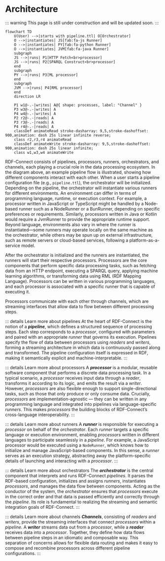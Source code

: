 # Architecture

::: warning
This page is still under construction and will be updated soon.
:::

```mermaid
flowchart TD
    U(User) -->|starts with pipeline.ttl| O[Orchestrator]
    O -->|instantiates| JS[fab:fa-js Runner]
    O -->|instantiates| PY[fab:fa-python Runner]
    O -->|instantiates| JVM[fab:fa-java Runner]
    subgraph  
    JS -->|runs| P1[HTTP Fetch<br>processor]
    JS -->|runs| P2[SPARQL Construct<br>processor]
    end
    subgraph  
    PY -->|runs| P3[ML processor]
    end
    subgraph  
    JVM -->|runs| P4[RML processor]
    end
    direction LR
    
    P1 w1@-.-|writes| A@{ shape: processes, label: "Channel" }
    P3 w3@-.-|writes| A
    P4 w4@-.-|writes| A
    P2 r2@-.-|reads| A
    P3 r3@-.-|reads| A
    P4 r4@-.-|reads| A
    classDef animateRead stroke-dasharray: 9,5,stroke-dashoffset: 900,animation: dash 25s linear infinite reverse;
    class r2,r3,r4 animateRead
    classDef animateWrite stroke-dasharray: 9,5,stroke-dashoffset: 900,animation: dash 25s linear infinite;
    class w1,w3,w4 animateWrite
```

RDF-Connect consists of pipelines, processors, runners, orchestrators, and channels, each playing a crucial role in the data processing ecosystem.
In the diagram above, an example pipeline flow is illustrated, showing how different components interact with each other.
When a user starts a pipeline configuration file (e.g., `pipeline.ttl`), the orchestrator will be initialized.
Depending on the pipeline, the orchestrator will instantiate various runners for different environments.
An environment can differ in terms of programming language, runtime, or execution context.
For example, a processor written in JavaScript or TypeScript might be handled by a Node-based runner such as a NodeRunner or a BunRunner, depending on specific preferences or requirements.
Similarly, processors written in Java or Kotlin would require a JvmRunner to provide the appropriate runtime support.
Beyond language, environments also vary in where the runner is instantiated—some runners may operate locally on the same machine as the orchestrator, while others may be spun up on external infrastructure, such as remote servers or cloud-based services, following a platform-as-a-service model.

After the orchestrator is initialized and the runners are instantiated, the runners will start their respective processors.
Processors are the core components that perform specific data processing tasks, such as fetching data from an HTTP endpoint, executing a SPARQL query, applying machine learning algorithms, or transforming data using RML (RDF Mapping Language).
Processors can be written in various programming languages, and each processor is associated with a specific runner that is capable of executing it.

Processors communicate with each other through channels, which are streaming interfaces that allow data to flow between different processing steps.


::: details Learn more about pipelines
At the heart of RDF-Connect is the notion of a ***pipeline***, which defines a structured sequence of processing steps.
Each step corresponds to a *processor*, configured with parameters and paired with an appropriate *runner* that governs its execution.
Pipelines specify the flow of data between processors using *readers* and *writers*, forming a streaming architecture in which data is continuously passed along and transformed.
The pipeline configuration itself is expressed in RDF, making it semantically explicit and machine-interpretable.
:::

::: details Learn more about processors
A ***processor*** is a modular, reusable software component that performs a discrete data processing task.
In a typical scenario, a *processor* receives input data through a *reader*, transforms it according to its logic, and emits the result via a *writer*.
However, *processors* are also flexible enough to support single-directional tasks, such as those that only produce or only consume data.
Crucially, *processors* are implementation-agnostic — they can be written in any programming language and integrated into pipelines via language-specific *runners*.
This makes *processors* the building blocks of RDF-Connect’s cross-language interoperability.
:::

::: details Learn more about runners
A ***runner*** is responsible for executing a *processor* on behalf of the *orchestrator*.
Each *runner* targets a specific language or execution environment, enabling *processors* written in different languages to participate seamlessly in a *pipeline*.
For example, a JavaScript processor would be executed using a `NodeRunner`, which knows how to initialize and manage JavaScript-based components.
In this sense, a *runner* serves as an execution strategy, abstracting away the platform-specific details of launching and interacting with a *processor*.
:::

::: details Learn more about orchestrators
The ***orchestrator*** is the central component that interprets and runs RDF-Connect *pipelines*.
It parses the RDF-based configuration, initializes and assigns *runners*, instantiates *processors*, and manages the data flow between components.
Acting as the conductor of the system, the *orchestrator* ensures that *processors* execute in the correct order and that data is passed efficiently and correctly through the *pipeline*.
Its role is fundamental to realizing the streaming and semantic integration goals of RDF-Connect.
:::

::: details Learn more about channels
***Channels***, consisting of *readers* and *writers*, provide the streaming interfaces that connect *processors* within a *pipeline*.
A ***writer*** streams data out from a *processor*, while a ***reader*** receives data into a *processor*.
Together, they define how data flows between pipeline steps in an idiomatic and composable way.
This separation of concerns allows for flexible data routing and makes it easy to compose and recombine processors across different pipeline configurations.
:::
